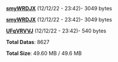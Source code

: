 [**smyWRDJX**](/data/smyWRDJX.txt) (12/12/22 - 23:42)- 3049 bytes

[**smyWRDJX**](/data/smyWRDJX.txt) (12/12/22 - 23:42)- 3049 bytes

[**UFqVRVVJ**](/data/UFqVRVVJ.txt) (12/12/22 - 23:42)- 540 bytes

**Total Datas**: 8627

**Total Size**: 49.60 MB / 49.6 MB